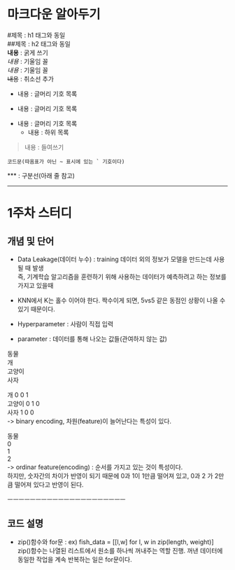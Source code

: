 # 마크다운 알아두기  
#제목 : h1 태그와 동일  
##제목 : h2 태그와 동일  
**내용** : 굵게 쓰기  
*내용* : 기울임 꼴  
_내용_ : 기울임 꼴  
~~내용~~ : 취소선 추가  
* 내용 : 글머리 기호 목록  
- 내용 : 글머리 기호 목록
+ 내용 : 글머리 기호 목록
  + 내용 : 하위 목록 
> 내용 : 들여쓰기

```
코드문(따옴표가 아닌 ~ 표시에 있는 ` 기호이다)
```


*** : 구분선(아래 줄 참고)
***
# 1주차 스터디 

## 개념 및 단어  
* Data Leakage(데이터 누수) : training 데이터 외의 정보가 모델을 만드는데 사용될 때 발생  
즉, 기계학습 알고리즘을 훈련하기 위해 사용하는 데이터가 예측하려고 하는 정보를 가지고 있을때

* KNN에서 K는 홀수 이어야 한다.
  짝수이게 되면, 5vs5 같은 동점인 상황이 나올 수 있기 때문이다.

* Hyperparameter : 사람이 직접 입력
* parameter : 데이터를 통해 나오는 값들(관여하지 않는 값)

동물   
개  
고양이  
사자   

개     0 0 1  
고양이 0 1 0   
사자   1 0 0  
-> binary encoding, 차원(feature)이 늘어난다는 특성이 있다. 

동물  
0  
1  
2  
-> ordinar feature(encoding) : 순서를 가지고 있는 것이 특성이다.  
하지만, 숫자간의 차이가 반영이 되기 때문에 0과 1이 1만큼 떨어져 있고, 0과 2 가 2만큼 떨어져 있다고 반영이 된다. 


ㅡㅡㅡㅡㅡㅡㅡㅡㅡㅡㅡㅡㅡㅡㅡㅡㅡㅡㅡㅡㅡ  

## 코드 설명

* zip()함수와 for문
  : ex) fish_data = [[l,w] for l, w in zip(length, weight)]  
  zip()함수는 나열된 리스트에서 원소를 하나씩 꺼내주는 역할 진행. 꺼낸 데이터에 동일한 작업을 계속 반복하는 일은 for문이다. 
